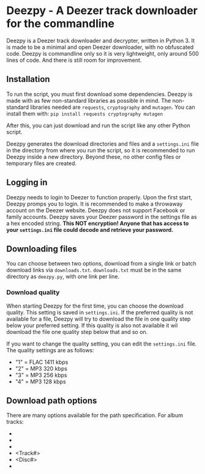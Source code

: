 # Deezpy - A Deezer track downloader for the commandline
Deezpy is a Deezer track downloader and decrypter, written in Python 3.
It is made to be a minimal and open Deezer downloader, with no obfuscated code. Deezpy is commandline only so it is very lightweight, only around 500 lines of code. And there is still room for improvement.

## Installation
To run the script, you must first download some dependencies. Deezpy is made with as few non-standard libraries as possible in mind. The non-standard libraries needed are `requests`, `cryptography` and `mutagen`.
You can install them with: `pip install requests cryptography mutagen`

After this, you can just download and run the script like any other Python script.

Deezpy generates the download directories and files and a `settings.ini` file in the directory from where you run the script, so it is recommended to run Deezpy inside a new directory. Beyond these, no other config files or temporary files are created.

## Logging in
Deezpy needs to login to Deezer to function properly. Upon the first start, Deezpy promps you to login. It is recommended to make a throwaway account on the Deezer website. Deezpy does not support Facebook or family accounts. Deezpy saves your Deezer password in the settings file as a hex encoded string. **This NOT encryption! Anyone that has access to your `settings.ini` file could decode and retrieve your password.**

## Downloading files
You can choose between two options, download from a single link or batch download links via `downloads.txt`. `downloads.txt` must be in the same directory as `deezpy.py`, with one link per line.

### Download quality
When starting Deezpy for the first time, you can choose the download quality. This setting is saved in `settings.ini`. If the preferred quality is not available for a file, Deezpy will try to download the file in one quality step below your preferred setting. If this quality is also not available it wil download the file one quality step below that and so on.

If you want to change the quality setting, you can edit the `settings.ini` file. The quality settings are as follows:
- "1" = FLAC 1411 kbps
- "2" = MP3 320 kbps
- "3" = MP3 256 kbps
- "4" = MP3 128 kbps

## Download path options
There are many options available for the path specification.
For album tracks:
- <Album Artist>
- <Album>
- <Year>
- <Track#>
- <Disc#>
- <Title>

For playlists:
- <Playlist Title>
- <Track#>
- <Title>

You can modify these to your liking by editing the settings file. The forward slashes indicate a new folder. The default path specifications serve as an example.

## Thank you
Thanks to the author of a script on codegists.com, where I based my script on. That page is now gone, though.
Also thanks to DeezloaderRemix, it served as a great reference, especially for writing the initDeezerApi() function.

## Disclaimer
- We, Deezpy contributors, do not call to commit crimes.
- The usage of this tool may be illegal in your country! Please inform yourself.
- We, Deezpy contributors, do not give any guarantee at all and we are not responsible for damages of all kinds!
